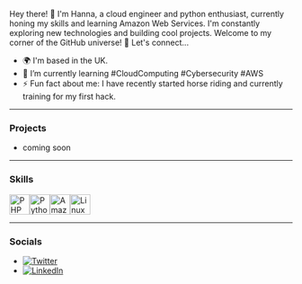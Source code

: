 Hey there! 👋 I'm Hanna, a cloud engineer and python enthusiast, currently honing my skills and learning Amazon Web Services. I'm constantly exploring new technologies and building cool projects. Welcome to my corner of the GitHub universe! 🚀 Let's connect...
- 🌍 I'm based in the UK.
- 🧠 I’m currently learning #CloudComputing #Cybersecurity #AWS
- ⚡ Fun fact about me: I have recently started horse riding and currently training for my first hack.
  
--- 

### Projects    

- coming soon

--- 

### Skills 
<p align="left">
<a href="https://www.php.net/" target="_blank" rel="noreferrer"><img src="https://raw.githubusercontent.com/danielcranney/readme-generator/main/public/icons/skills/php-colored.svg" width="36" height="36" alt="PHP" /></a><a href="https://www.python.org/" target="_blank" rel="noreferrer"><img src="https://raw.githubusercontent.com/danielcranney/readme-generator/main/public/icons/skills/python-colored.svg" width="36" height="36" alt="Python" /></a><a href="https://aws.amazon.com" target="_blank" rel="noreferrer"><img src="https://raw.githubusercontent.com/danielcranney/readme-generator/main/public/icons/skills/aws-colored.svg" width="36" height="36" alt="Amazon Web Services" /></a><a href="https://www.linux.org" target="_blank" rel="noreferrer"><img src="https://raw.githubusercontent.com/danielcranney/readme-generator/main/public/icons/skills/linux-colored.svg" width="36" height="36" alt="Linux" /></a>
                    </p>

---
                    
### Socials
- [![Twitter](https://img.shields.io/twitter/follow/Daily_May)](https://twitter.com/daily_may)
- [![LinkedIn](https://img.shields.io/badge/LinkedIn-HannaWhite)](https://linkedin.com/in/hanna-may-white)




                
<!---
HannaMWhite/HannaMWhite is a ✨ special ✨ repository because its `README.md` (this file) appears on your GitHub profile.
You can click the Preview link to take a look at your changes.
--->

